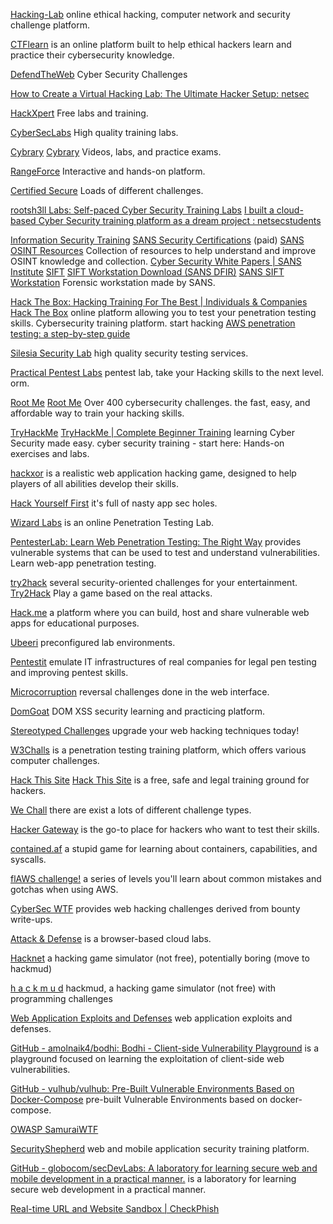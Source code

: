 
[Hacking-Lab](https://www.hacking-lab.com/index.html)
online ethical hacking, computer network and security challenge platform.

[CTFlearn](https://ctflearn.com/)
is an online platform built to help ethical hackers learn and practice their cybersecurity knowledge.

[DefendTheWeb](https://defendtheweb.net/)
Cyber Security Challenges

[How to Create a Virtual Hacking Lab: The Ultimate Hacker Setup: netsec](https://www.reddit.com/r/netsec/comments/11yl4cx/how_to_create_a_virtual_hacking_lab_the_ultimate)

[HackXpert](https://hackxpert.com/)
Free labs and training.

[CyberSecLabs](https://www.cyberseclabs.co.uk/)
High quality training labs.

[Cybrary](https://www.cybrary.it/)
[Cybrary](https://www.cybrary.it/info/freeittraining/)
Videos, labs, and practice exams.

[RangeForce](https://www.rangeforce.com/)
Interactive and hands-on platform.

[Certified Secure](https://www.certifiedsecure.com/)
Loads of different challenges.

[rootsh3ll Labs: Self-paced Cyber Security Training Labs](https://labs.rootsh3ll.com/)
[I built a cloud-based Cyber Security training platform as a dream project : netsecstudents](https://old.reddit.com/r/netsecstudents/comments/d8zi08/i_built_a_cloudbased_cyber_security_training)

[Information Security Training](https://www.sans.org/)
[SANS Security Certifications](https://www.sans.org/cyber-security-courses/)
(paid)
[SANS OSINT Resources](https://www.sans.org/blog/-must-have-free-resources-for-open-source-intelligence-osint-/)
Collection of resources to help understand and improve OSINT knowledge and collection.
[Cyber Security White Papers | SANS Institute](https://www.sans.org/white-papers/)
[SIFT](https://digital-forensics.sans.org/community/downloads)
[SIFT Workstation Download (SANS DFIR)](https://digital-forensics.sans.org/community/downloads)
[SANS SIFT Workstation](https://www.sans.org/tools/sift-workstation)
Forensic workstation made by SANS.

[Hack The Box: Hacking Training For The Best | Individuals & Companies](https://www.hackthebox.com)
[Hack The Box](https://www.hackthebox.eu/)
online platform allowing you to test your penetration testing skills.
Cybersecurity training platform.
start hacking
[AWS penetration testing: a step-by-step guide](https://www.hackthebox.com/blog/aws-pentesting-guide)

[Silesia Security Lab](https://silesiasecuritylab.com/)
high quality security testing services.

[Practical Pentest Labs](https://practicalpentestlabs.com/)
pentest lab, take your Hacking skills to the next level.
orm.

[Root Me](https://www.root-me.org/)
[Root Me](https://www.root-me.org/?lang=en)
Over 400 cybersecurity challenges.
the fast, easy, and affordable way to train your hacking skills.

[TryHackMe](https://tryhackme.com/)
[TryHackMe | Complete Beginner Training](https://tryhackme.com/path/outline/beginner)
learning Cyber Security made easy.
cyber security training - start here:
Hands-on exercises and labs.

[hackxor](https://hackxor.net/)
is a realistic web application hacking game, designed to help players of all abilities develop their skills.

[Hack Yourself First](http://hack-yourself-first.com/)
it's full of nasty app sec holes.

[Wizard Labs](https://labs.wizard-security.net/)
is an online Penetration Testing Lab.

[PentesterLab: Learn Web Penetration Testing: The Right Way](https://pentesterlab.com/)
provides vulnerable systems that can be used to test and understand vulnerabilities.
Learn web-app penetration testing.

[try2hack](http://www.try2hack.nl/)
several security-oriented challenges for your entertainment.
[Try2Hack](https://try2hack.me/)
Play a game based on the real attacks.

[Hack.me](https://hack.me/)
a platform where you can build, host and share vulnerable web apps for educational purposes.

[Ubeeri](https://www.ubeeri.com/preconfig-labs)
preconfigured lab environments.

[Pentestit](https://lab.pentestit.ru/)
emulate IT infrastructures of real companies for legal pen testing and improving pentest skills.

[Microcorruption](https://microcorruption.com/login)
reversal challenges done in the web interface.

[DomGoat](https://domgo.at/cxss/intro)
DOM XSS security learning and practicing platform.

[Stereotyped Challenges](https://chall.stypr.com/)
upgrade your web hacking techniques today!

[W3Challs](https://w3challs.com/)
is a penetration testing training platform, which offers various computer challenges.

[Hack This Site](https://hackthissite.org)
[Hack This Site](https://www.hackthissite.org/pages/index/index.php)
is a free, safe and legal training ground for hackers.

[We Chall](https://www.wechall.net/challs)
there are exist a lots of different challenge types.

[Hacker Gateway](https://www.hackergateway.com/)
is the go-to place for hackers who want to test their skills.

[contained.af](https://contained.af/)
a stupid game for learning about containers, capabilities, and syscalls.

[flAWS challenge!](http://flaws.cloud/)
a series of levels you'll learn about common mistakes and gotchas when using AWS.

[CyberSec WTF](https://cybersecurity.wtf/)
provides web hacking challenges derived from bounty write-ups.

[Attack & Defense](https://attackdefense.com/)
is a browser-based cloud labs.

[Hacknet](http://www.hacknet-os.com/)
a hacking game simulator (not free), potentially boring (move to hackmud)

[h a c k m u d](https://www.hackmud.com/)
hackmud, a hacking game simulator (not free) with programming challenges

[Web Application Exploits and Defenses](https://google-gruyere.appspot.com/)
web application exploits and defenses.

[GitHub - amolnaik4/bodhi: Bodhi - Client-side Vulnerability Playground](https://github.com/amolnaik4/bodhi)
is a playground focused on learning the exploitation of client-side web vulnerabilities.

[GitHub - vulhub/vulhub: Pre-Built Vulnerable Environments Based on Docker-Compose](https://github.com/vulhub/vulhub)
pre-built Vulnerable Environments based on docker-compose.

[OWASP SamuraiWTF](https://www.samurai-wtf.org)

[SecurityShepherd](https://github.com/OWASP/SecurityShepherd)
web and mobile application security training platform.

[GitHub - globocom/secDevLabs: A laboratory for learning secure web and mobile development in a practical manner.](https://github.com/globocom/secDevLabs)
is a laboratory for learning secure web development in a practical manner.

[Real-time URL and Website Sandbox | CheckPhish](https://checkphish.ai)
